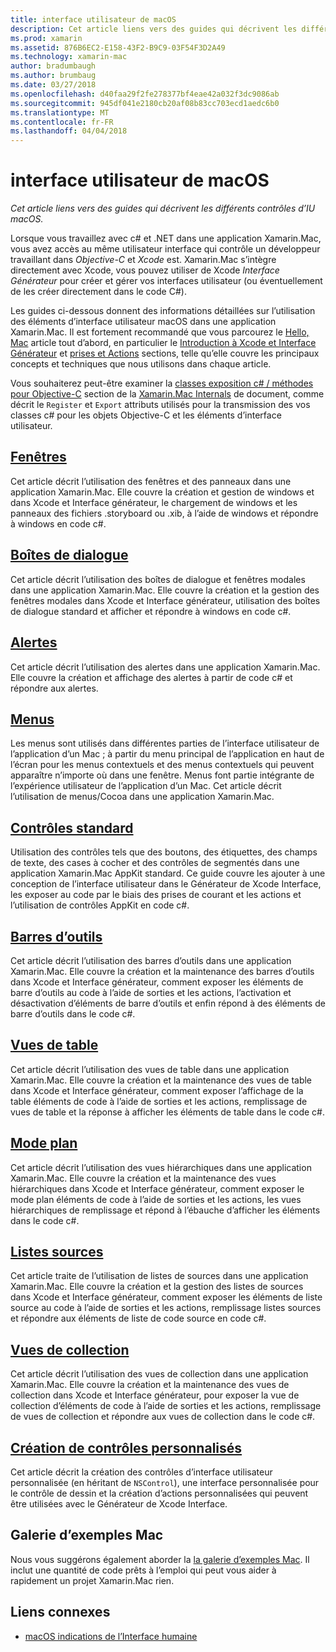 ```yaml
---
title: interface utilisateur de macOS
description: Cet article liens vers des guides qui décrivent les différents contrôles d’IU macOS.
ms.prod: xamarin
ms.assetid: 876B6EC2-E158-43F2-B9C9-03F54F3D2A49
ms.technology: xamarin-mac
author: bradumbaugh
ms.author: brumbaug
ms.date: 03/27/2018
ms.openlocfilehash: d40faa29f2fe278377bf4eae42a032f3dc9086ab
ms.sourcegitcommit: 945df041e2180cb20af08b83cc703ecd1aedc6b0
ms.translationtype: MT
ms.contentlocale: fr-FR
ms.lasthandoff: 04/04/2018
---
```

# <a name="macos-user-interface"></a>interface utilisateur de macOS

_Cet article liens vers des guides qui décrivent les différents contrôles d’IU macOS._

Lorsque vous travaillez avec c# et .NET dans une application Xamarin.Mac, vous avez accès au même utilisateur interface qui contrôle un développeur travaillant dans *Objective-C* et *Xcode* est. Xamarin.Mac s’intègre directement avec Xcode, vous pouvez utiliser de Xcode _Interface Générateur_ pour créer et gérer vos interfaces utilisateur (ou éventuellement de les créer directement dans le code C#).

Les guides ci-dessous donnent des informations détaillées sur l’utilisation des éléments d’interface utilisateur macOS dans une application Xamarin.Mac. Il est fortement recommandé que vous parcourez le [Hello, Mac](~/mac/get-started/hello-mac.md) article tout d’abord, en particulier le [Introduction à Xcode et Interface Générateur](~/mac/get-started/hello-mac.md#Introduction_to_Xcode_and_Interface_Builder) et [prises et Actions](~/mac/get-started/hello-mac.md#Outlets_and_Actions) sections, telle qu’elle couvre les principaux concepts et techniques que nous utilisons dans chaque article.

Vous souhaiterez peut-être examiner la [classes exposition c# / méthodes pour Objective-C](~/mac/internals/how-it-works.md#exposing-c-classes--methods-to-objective-c) section de la [Xamarin.Mac Internals](~/mac/internals/how-it-works.md) de document, comme décrit le `Register` et `Export` attributs utilisés pour la transmission des vos classes c# pour les objets Objective-C et les éléments d’interface utilisateur.

## <a name="windowsmacuser-interfacewindowmd"></a>[Fenêtres](~/mac/user-interface/window.md)

Cet article décrit l’utilisation des fenêtres et des panneaux dans une application Xamarin.Mac. Elle couvre la création et gestion de windows et dans Xcode et Interface générateur, le chargement de windows et les panneaux des fichiers .storyboard ou .xib, à l’aide de windows et répondre à windows en code c#.

## <a name="dialogsmacuser-interfacedialogmd"></a>[Boîtes de dialogue](~/mac/user-interface/dialog.md)

Cet article décrit l’utilisation des boîtes de dialogue et fenêtres modales dans une application Xamarin.Mac. Elle couvre la création et la gestion des fenêtres modales dans Xcode et Interface générateur, utilisation des boîtes de dialogue standard et afficher et répondre à windows en code c#.

## <a name="alertsmacuser-interfacealertmd"></a>[Alertes](~/mac/user-interface/alert.md)

Cet article décrit l’utilisation des alertes dans une application Xamarin.Mac. Elle couvre la création et affichage des alertes à partir de code c# et répondre aux alertes.

## <a name="menusmacuser-interfacemenumd"></a>[Menus](~/mac/user-interface/menu.md)

Les menus sont utilisés dans différentes parties de l’interface utilisateur de l’application d’un Mac ; à partir du menu principal de l’application en haut de l’écran pour les menus contextuels et des menus contextuels qui peuvent apparaître n’importe où dans une fenêtre. Menus font partie intégrante de l’expérience utilisateur de l’application d’un Mac. Cet article décrit l’utilisation de menus/Cocoa dans une application Xamarin.Mac.

## <a name="standard-controlsmacuser-interfacestandard-controlsmd"></a>[Contrôles standard](~/mac/user-interface/standard-controls.md)

Utilisation des contrôles tels que des boutons, des étiquettes, des champs de texte, des cases à cocher et des contrôles de segmentés dans une application Xamarin.Mac AppKit standard. Ce guide couvre les ajouter à une conception de l’interface utilisateur dans le Générateur de Xcode Interface, les exposer au code par le biais des prises de courant et les actions et l’utilisation de contrôles AppKit en code c#.

## <a name="toolbarsmacuser-interfacetoolbarmd"></a>[Barres d’outils](~/mac/user-interface/toolbar.md)

Cet article décrit l’utilisation des barres d’outils dans une application Xamarin.Mac. Elle couvre la création et la maintenance des barres d’outils dans Xcode et Interface générateur, comment exposer les éléments de barre d’outils au code à l’aide de sorties et les actions, l’activation et désactivation d’éléments de barre d’outils et enfin répond à des éléments de barre d’outils dans le code c#.

## <a name="table-viewsmacuser-interfacetable-viewmd"></a>[Vues de table](~/mac/user-interface/table-view.md)

Cet article décrit l’utilisation des vues de table dans une application Xamarin.Mac. Elle couvre la création et la maintenance des vues de table dans Xcode et Interface générateur, comment exposer l’affichage de la table éléments de code à l’aide de sorties et les actions, remplissage de vues de table et la réponse à afficher les éléments de table dans le code c#.

## <a name="outline-viewsmacuser-interfaceoutline-viewmd"></a>[Mode plan](~/mac/user-interface/outline-view.md)

Cet article décrit l’utilisation des vues hiérarchiques dans une application Xamarin.Mac. Elle couvre la création et la maintenance des vues hiérarchiques dans Xcode et Interface générateur, comment exposer le mode plan éléments de code à l’aide de sorties et les actions, les vues hiérarchiques de remplissage et répond à l’ébauche d’afficher les éléments dans le code c#.

## <a name="source-listsmacuser-interfacesource-listmd"></a>[Listes sources](~/mac/user-interface/source-list.md)

Cet article traite de l’utilisation de listes de sources dans une application Xamarin.Mac. Elle couvre la création et la gestion des listes de sources dans Xcode et Interface générateur, comment exposer les éléments de liste source au code à l’aide de sorties et les actions, remplissage listes sources et répondre aux éléments de liste de code source en code c#.

## <a name="collection-viewsmacuser-interfacecollection-viewmd"></a>[Vues de collection](~/mac/user-interface/collection-view.md)

Cet article décrit l’utilisation des vues de collection dans une application Xamarin.Mac. Elle couvre la création et la maintenance des vues de collection dans Xcode et Interface générateur, pour exposer la vue de collection d’éléments de code à l’aide de sorties et les actions, remplissage de vues de collection et répondre aux vues de collection dans le code c#.

## <a name="creating-custom-controlsmacuser-interfacecustom-controlsmd"></a>[Création de contrôles personnalisés](~/mac/user-interface/custom-controls.md)

Cet article décrit la création des contrôles d’interface utilisateur personnalisée (en héritant de `NSControl`), une interface personnalisée pour le contrôle de dessin et la création d’actions personnalisées qui peuvent être utilisées avec le Générateur de Xcode Interface.

## <a name="mac-samples-gallery"></a>Galerie d’exemples Mac

Nous vous suggérons également aborder la [la galerie d’exemples Mac](https://developer.xamarin.com/samples/mac/all/). Il inclut une quantité de code prêts à l’emploi qui peut vous aider à rapidement un projet Xamarin.Mac rien.

## <a name="related-links"></a>Liens connexes

- [macOS indications de l’Interface humaine](https://developer.apple.com/macos/human-interface-guidelines/overview/themes/)

